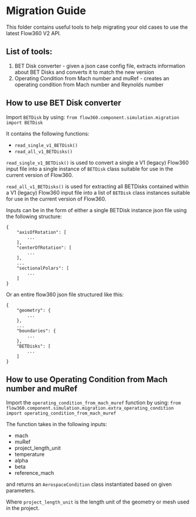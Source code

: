 # Migration Guide

This folder contains useful tools to help migrating your old cases to use the latest Flow360 V2 API. 

## List of tools:

1. BET Disk converter - given a json case config file, extracts information about BET Disks and converts it to match the new version
2. Operating Condition from Mach number and muRef - creates an operating condition from Mach number and Reynolds number

## How to use BET Disk converter

Import `BETDisk` by using:
`from flow360.component.simulation.migration import BETDisk`

It contains the following functions:
- `read_single_v1_BETDisk()`
- `read_all_v1_BETDisks()`

`read_single_v1_BETDisk()` is used to convert a single a V1 (legacy) Flow360 input file into a single instance of `BETDisk` class suitable for use in the current version of Flow360.

`read_all_v1_BETDisks()` is used for extracting all BETDisks contained within a V1 (legacy) Flow360 input file into a list of `BETDisk` class instances suitable for use in the current version of Flow360.

Inputs can be in the form of either a single BETDisk instance json file using the following structure:
```
{
    "axisOfRotation": [
        ...
    ],
    "centerOfRotation": [
        ...
    ],
    ...
    "sectionalPolars": [
        ...
    ]
}
```
Or an entire flow360 json file structured like this:
```
{
    "geometry": {
        ...
    },
    ...
    "boundaries": {
        ...
    },
    "BETDisks": [
        ...
    ]
}
```


## How to use Operating Condition from Mach number and muRef

Import the `operating_condition_from_mach_muref` function by using:
`from flow360.component.simulation.migration.extra_operating_condition import operating_condition_from_mach_muref`

The function takes in the following inputs:
- mach
- muRef
- project_length_unit
- temperature
- alpha
- beta
- reference_mach

and returns an `AerospaceCondition` class instantiated based on given parameters.

Where `project_length_unit` is the length unit of the geometry or mesh used in the project.